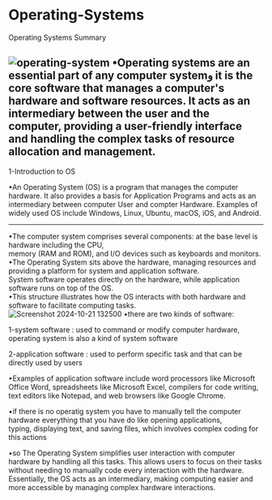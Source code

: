 # Operating-Systems
Operating Systems Summary 

![operating-system](https://github.com/user-attachments/assets/10a84a9c-d0ee-487f-8e63-8814811e5db5)
•Operating systems are an essential part of any computer systemو
it is the core software that manages a computer's hardware and software resources.
It acts as an intermediary between the user and the computer, providing a user-friendly interface
and handling the complex tasks of resource allocation and management.
---

1-Introduction to OS  

•An Operating System (OS) is a program that manages the computer hardware.
It also provides a basis for Application Programs and acts as an intermediary between computer User and compter Hardware.
Examples of widely used OS include Windows, Linux, Ubuntu, macOS, iOS, and Android. 
___

•The computer system comprises several components: at the base level is hardware including the CPU,  
memory (RAM and ROM), and I/O devices such as keyboards and monitors.  
•The Operating System sits above the hardware, managing resources and providing a platform for system and application software.  
System software operates directly on the hardware, while application software runs on top of the OS.  
•This structure illustrates how the OS interacts with both hardware and software to facilitate computing tasks.   
![Screenshot 2024-10-21 132500](https://github.com/user-attachments/assets/9ec4a8a8-5285-4567-ad2e-6ac1d828192d)
•there are two kinds of software:  

1-system software : used to command or modify computer hardware, operating system is also a kind of system software  

2-application software : used to perform specific task and that can be directly used by users    

•Examples of application software include word processors like Microsoft Office Word, spreadsheets like Microsoft Excel, compilers for code writing, text editors like Notepad, and web browsers like Google Chrome.

•if there is no operatig system you have to manually tell the computer hardware everything that you have do like opening applications,  
typing, displaying text, and saving files, which involves complex coding for this actions   

•so The Operating System simplifies user interaction with computer hardware by handling all this tasks. This allows users to focus on their tasks without needing to manually code every interaction with the hardware. Essentially, the OS acts as an intermediary, making computing easier and more accessible by managing complex hardware interactions.







